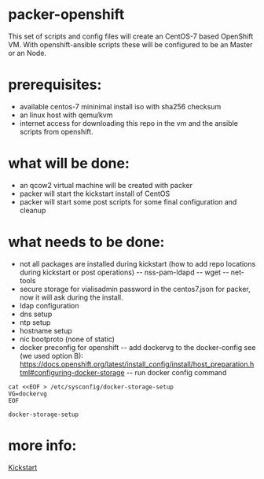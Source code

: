 # packer-openshift

This set of scripts and config files will create an CentOS-7 based OpenShift VM. 
With openshift-ansible scripts these will be configured to be an Master or an Node. 

# prerequisites:
- available centos-7 mininimal install iso with sha256 checksum
- an linux host with qemu/kvm
- internet access for downloading this repo in the vm and the ansible scripts from openshift.

# what will be done:
- an qcow2 virtual machine will be created with packer
- packer will start the kickstart install of CentOS
- packer will start some post scripts for some final configuration and cleanup

# what needs to be done:
- not all packages are installed during kickstart (how to add repo locations during kickstart or post operations)
-- nss-pam-ldapd
-- wget
-- net-tools
- secure storage for vialisadmin password in the centos7.json for packer, now it will ask during the install. 
- ldap configuration
- dns setup
- ntp setup 
- hostname setup
- nic bootproto (none of static)
- docker preconfig for openshift
-- add dockervg to the docker-config see (we used option B): https://docs.openshift.org/latest/install_config/install/host_preparation.html#configuring-docker-storage
-- run docker config command
```
cat <<EOF > /etc/sysconfig/docker-storage-setup
VG=dockervg
EOF

docker-storage-setup
```



# more info:
[Kickstart](https://access.redhat.com/documentation/en-us/red_hat_enterprise_linux/6/html/installation_guide/s1-kickstart2-options#s2-kickstart2-options-part-examples)